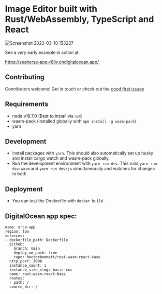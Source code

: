 # Image Editor built with Rust/WebAssembly, TypeScript and React

![Screenshot 2023-03-10 153207](https://user-images.githubusercontent.com/23317027/224357385-d1576e8c-f9b2-45e7-b847-e373161f047c.png)

See a very early example in action at

https://seahorse-app-r8jlv.ondigitalocean.app/

## Contributing

Contributors welcome! Get in touch or check out the [good first issues](https://github.com/hectorbennett/rust-wasm-image-editor/issues?q=is%3Aopen+is%3Aissue+label%3A%22good+first+issue%22)

## Requirements

- node v19.7.0 (Best to install via `nvm`)
- wasm-pack (installed globally with `npm install -g wasm-pack`)
- yarn

## Development

- Install packages with `yarn`. This should also automatically set up husky and install cargo watch and wasm-pack globally.
- Run the development environment with `yarn run dev`. This runs `yarn run dev:wasm` and `yarn run dev:js` simultaneously and watches for changes to both.

## Deployment

- You can test the Dockerfile with `docker build .`

## DigitalOcean app spec:

```
name: orca-app
region: lon
services:
- dockerfile_path: Dockerfile
  github:
    branch: main
    deploy_on_push: true
    repo: hectorbennett/rust-wasm-react-base
  http_port: 3000
  instance_count: 1
  instance_size_slug: basic-xxs
  name: rust-wasm-react-base
  routes:
  - path: /
  source_dir: /

```
